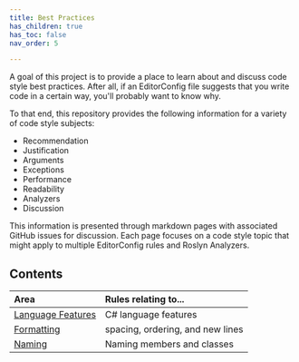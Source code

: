 ```yaml
---
title: Best Practices
has_children: true
has_toc: false
nav_order: 5

---
```


A goal of this project is to provide a place to learn about and discuss code style best practices. After all, if an EditorConfig file suggests that you write code in a certain way, you'll probably want to know why.

To that end, this repository provides the following information for a variety of code style subjects:

* Recommendation
* Justification
* Arguments
* Exceptions
* Performance
* Readability
* Analyzers
* Discussion

This information is presented through markdown pages with associated GitHub issues for discussion. Each page focuses on a code style topic that might apply to multiple EditorConfig rules and Roslyn Analyzers.

## Contents

|Area|Rules relating to...|
|:-|:-|
|[Language Features][1]|C# language features|
|[Formatting][2]|spacing, ordering, and new lines|
|[Naming][3]|Naming members and classes|

[1]: language_features.md
[2]: formatting.md
[3]: naming.md